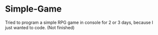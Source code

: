 # Simple-Game
Tried to program a simple RPG game in console for 2 or 3 days, because I just wanted to code. (Not finished)

